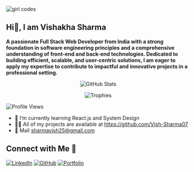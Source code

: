![girl codes](https://github.com/user-attachments/assets/3efc8d4d-679d-453f-bd9a-f1fb0d4ab98a)


## Hi👋, I am Vishakha Sharma


**A passionate Full Stack Web Developer from India with a strong foundation in software engineering principles and a comprehensive understanding of front-end and back-end technologies. Dedicated to building efficient, scalable, and user-centric solutions, I am eager to apply my expertise to contribute to impactful and innovative projects in a professional setting.**


<div align="center">

  ![GitHub Stats](https://github-readme-stats.vercel.app/api?username=Vish-Sharma&show_icons=true&count_private=true)  

  ![Trophies](https://github-profile-trophy.vercel.app/?username=Vish-Sharma07&theme=dracula&column=4)

</div>


![Profile Views](https://komarev.com/ghpvc/?username=Vish-Sharma07&color=blue)


- 🌱 I’m currently learning React.js and System Design
- 👨‍💻 All of my projects are available at https://github.com/Vish-Sharma07
- 💬 Mail sharmavish25@gmail.com

## Connect with Me 🤝

[![LinkedIn](https://img.shields.io/badge/LinkedIn-blue?style=for-the-badge&logo=linkedin)](https://www.linkedin.com/in/VishakhaSharma/)
[![GitHub](https://img.shields.io/badge/GitHub-black?style=for-the-badge&logo=github)](https://github.com/Vish-Sharma07)
[![Portfolio](https://img.shields.io/badge/Portfolio-grey?style=for-the-badge&logo=google-chrome)](https://YourPortfolioLink.com)


<!--
**Vish-Sharma07/Vish-Sharma07** is a ✨ _special_ ✨ repository because its `README.md` (this file) appears on your GitHub profile.


- 
- 👯 I’m looking to collaborate on ...
- 🤔 I’m looking for help with ...
- 💬 Ask me about ...
- 📫 How to reach me: ...
- 😄 Pronouns: ...
- ⚡ Fun fact: ...
-->
